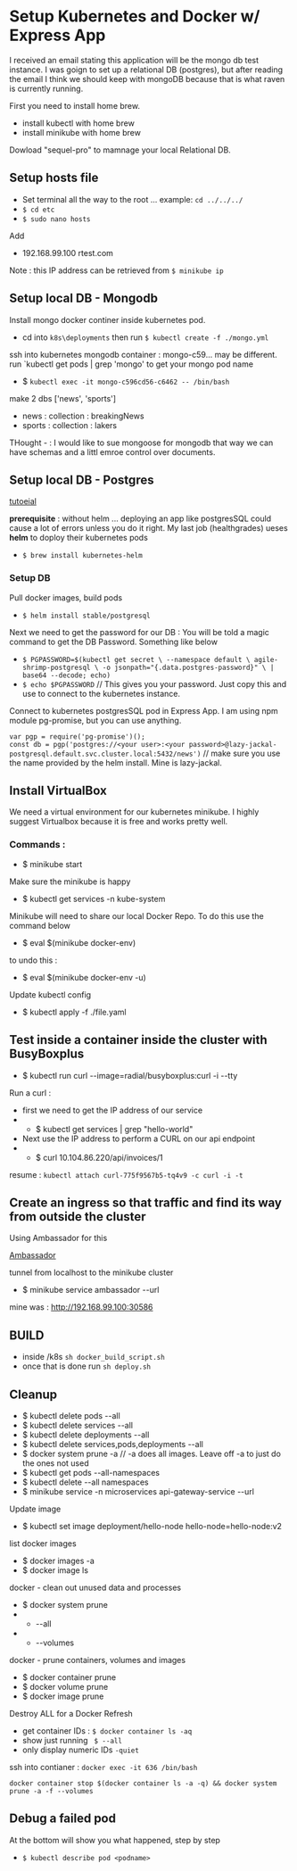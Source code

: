 # Setup Kubernetes and Docker w/ Express App
I received an email stating this application will be the mongo db test instance. I was goign to set up a relational DB (postgres), but after reading the email I think we should keep with mongoDB because that is what raven is currently running. 

First you need to install home brew.
- install kubectl with home brew
- install minikube with home brew

Dowload "sequel-pro" to mamnage your local Relational DB.

## Setup hosts file
- Set terminal all the way to the root ... example: `cd ../../../`
- `$ cd etc`
- `$ sudo nano hosts`

Add 
- 192.168.99.100     rtest.com

Note : this IP address can be retrieved from `$ minikube ip`


## Setup local DB - Mongodb
Install mongo docker continer inside kubernetes pod. 
- cd into `k8s\deployments` then run `$ kubectl create -f ./mongo.yml`

ssh into kubernetes mongodb container : mongo-c59... may be different. run `kubectl get pods | grep 'mongo' to get your mongo pod name
- $ `kubectl exec -it mongo-c596cd56-c6462 -- /bin/bash`

make 2 dbs ['news', 'sports']
- news : collection : breakingNews
- sports : collection : lakers

THought - : I would like to sue mongoose for mongodb that way we can have schemas and a littl emroe control over documents.
## Setup local DB - Postgres
[tutoeial](https://medium.com/@nicdoye/installing-postgresql-via-helm-237e026453b1)

**prerequisite** : without helm ... deploying an app like postgresSQL could cause a lot of errors unless you do it right. My last job (healthgrades) ueses **helm** to doploy their kubernetes pods
- `$ brew install kubernetes-helm`

### Setup DB
Pull docker images, build pods 
- `$ helm install stable/postgresql`

Next we need to get the password for our DB : You will be told a magic command to get the DB Password. Something like below
- `$ PGPASSWORD=$(kubectl get secret \
      --namespace default \
      agile-shrimp-postgresql \
      -o jsonpath="{.data.postgres-password}" \
      | base64 --decode; echo)`
- `$ echo $PGPASSWORD` // This gives you your password. Just copy this and use to connect to the kubernetes instance.

Connect to kubernetes postgresSQL pod in Express App. I am using npm module pg-promise, but you can use anything.

`var pgp = require('pg-promise')();`  
`const db = pgp('postgres://<your user>:<your password>@lazy-jackal-postgresql.default.svc.cluster.local:5432/news')` // make sure you use the name provided by the helm install. Mine is lazy-jackal. 

## Install VirtualBox
We need a virtual environment for our kubernetes minikube. I highly suggest Virtualbox because it is free and works pretty well.


### Commands :
- $ minikube start

Make sure the minikube is happy
- $ kubectl get services -n kube-system

Minikube will need to share our local Docker Repo. To do this use the command below
- $ eval $(minikube docker-env)

to undo this : 
- $ eval $(minikube docker-env -u)

Update kubectl config
- $ kubectl apply -f ./file.yaml

## Test inside a container inside the cluster with BusyBoxplus
- $ kubectl run curl --image=radial/busyboxplus:curl -i --tty

Run a curl : 
- first we need to get the IP address of our service 
- - $ kubectl get services | grep "hello-world"
- Next use the IP address to perform a CURL on our api endpoint
- - $ curl 10.104.86.220/api/invoices/1

resume : `kubectl attach curl-775f9567b5-tq4v9 -c curl -i -t`

## Create an ingress so that traffic and find its way from outside the cluster
Using Ambassador for this

[Ambassador](https://www.getambassador.io/)

tunnel from  localhost to the minikube cluster
- $ minikube service ambassador --url

mine was : http://192.168.99.100:30586

## BUILD
- inside /k8s `sh docker_build_script.sh`
- once that is done run `sh deploy.sh`

## Cleanup 
- $ kubectl delete pods --all
- $ kubectl delete services --all
- $ kubectl delete deployments --all
- $ kubectl delete services,pods,deployments --all
- $ docker system prune -a // -a does all images. Leave off -a to just do the ones not used
- $ kubectl get pods --all-namespaces
- $ kubectl delete --all namespaces
- $ minikube service -n microservices api-gateway-service --url

Update image
- $ kubectl set image deployment/hello-node hello-node=hello-node:v2

list docker images 
- $ docker images -a
- $ docker image ls

docker - clean out unused data and processes
- $ docker system prune
- - --all
- - --volumes

docker - prune containers, volumes and images
- $ docker container prune
- $ docker volume prune
- $ docker image prune

Destroy ALL for a Docker Refresh
- get container IDs : `$ docker container ls -aq`
- show just running ` $ --all`
- only display numeric IDs `-quiet`

ssh into contianer : 
`docker exec -it 636 /bin/bash`

`docker container stop $(docker container ls -a -q) && docker system prune -a -f --volumes`

## Debug a failed pod
At the bottom will show you what happened, step by step
- `$ kubectl describe pod <podname>`